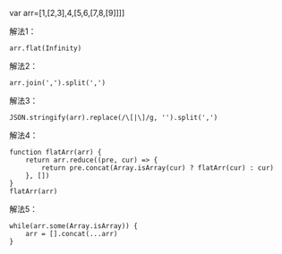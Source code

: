 var arr=[1,[2,3],4,[5,6,[7,8,[9]]]]

解法1：
```
arr.flat(Infinity)
```

解法2：
```
arr.join(',').split(',')
```

解法3：
```
JSON.stringify(arr).replace(/\[|\]/g, '').split(',')
```

解法4：
```
function flatArr(arr) {
	return arr.reduce((pre, cur) => {
		return pre.concat(Array.isArray(cur) ? flatArr(cur) : cur)
	}, [])
}
flatArr(arr)
```

解法5：
```
while(arr.some(Array.isArray)) {
	arr = [].concat(...arr)
}
```
